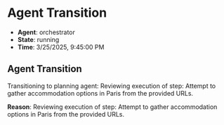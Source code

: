 # Agent Transition

- **Agent**: orchestrator
- **State**: running
- **Time**: 3/25/2025, 9:45:00 PM

## Agent Transition

Transitioning to planning agent: Reviewing execution of step: Attempt to gather accommodation options in Paris from the provided URLs.

**Reason**: Reviewing execution of step: Attempt to gather accommodation options in Paris from the provided URLs.

